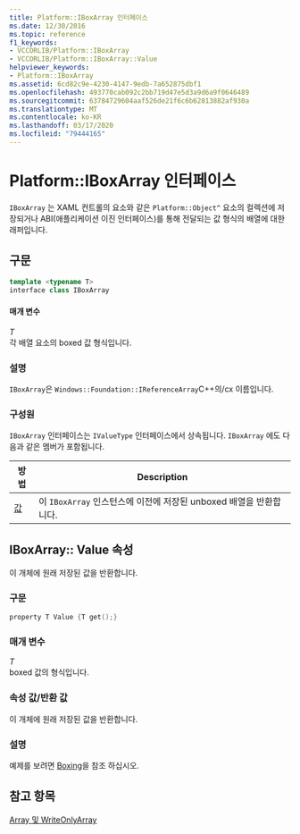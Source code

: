 ```yaml
---
title: Platform::IBoxArray 인터페이스
ms.date: 12/30/2016
ms.topic: reference
f1_keywords:
- VCCORLIB/Platform::IBoxArray
- VCCORLIB/Platform::IBoxArray::Value
helpviewer_keywords:
- Platform::IBoxArray
ms.assetid: 6cd82c9e-4230-4147-9edb-7a652875dbf1
ms.openlocfilehash: 493770cab092c2bb719d47e5d3a9d6a9f0646489
ms.sourcegitcommit: 63784729604aaf526de21f6c6b62813882af930a
ms.translationtype: MT
ms.contentlocale: ko-KR
ms.lasthandoff: 03/17/2020
ms.locfileid: "79444165"
---
```

# <a name="platformiboxarray-interface"></a>Platform::IBoxArray 인터페이스

`IBoxArray` 는 XAML 컨트롤의 요소와 같은 `Platform::Object^` 요소의 컬렉션에 저장되거나 ABI(애플리케이션 이진 인터페이스)를 통해 전달되는 값 형식의 배열에 대한 래퍼입니다.

## <a name="syntax"></a>구문

```cpp
template <typename T>
interface class IBoxArray
```

#### <a name="parameters"></a>매개 변수

*T*<br/>
각 배열 요소의 boxed 값 형식입니다.

### <a name="remarks"></a>설명

`IBoxArray`은 `Windows::Foundation::IReferenceArray`C++의/cx 이름입니다.

### <a name="members"></a>구성원

`IBoxArray` 인터페이스는 `IValueType` 인터페이스에서 상속됩니다. `IBoxArray` 에도 다음과 같은 멤버가 포함됩니다.

|방법|Description|
|------------|-----------------|
|[값](#value)|이 `IBoxArray` 인스턴스에 이전에 저장된 unboxed 배열을 반환합니다.|

## <a name="value"></a>IBoxArray:: Value 속성

이 개체에 원래 저장된 값을 반환합니다.

### <a name="syntax"></a>구문

```cpp
property T Value {T get();}
```

### <a name="parameters"></a>매개 변수

*T*<br/>
boxed 값의 형식입니다.

### <a name="property-valuereturn-value"></a>속성 값/반환 값

이 개체에 원래 저장된 값을 반환합니다.

### <a name="remarks"></a>설명

예제를 보려면 [Boxing](../cppcx/boxing-c-cx.md)을 참조 하십시오.

## <a name="see-also"></a>참고 항목

[Array 및 WriteOnlyArray](../cppcx/array-and-writeonlyarray-c-cx.md)
